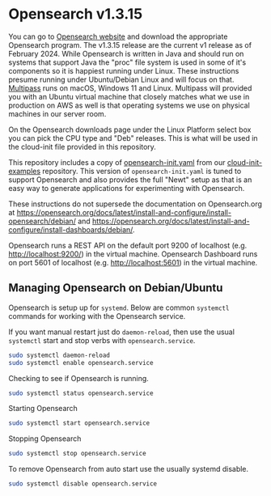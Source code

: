 # Opensearch v1.3.15

You can go to [Opensearch website](https://opensearch.org/versions/opensearch-1-3-15.html) and download the appropriate Opensearch program. The v1.3.15 release are the current v1 release as of February 2024. While Opensearch is written in Java and should run on systems that support Java the "proc" file system is used in some of it's components so it is happiest running under Linux. These instructions presume running under Ubuntu/Debian Linux and will focus on that.  [Multipass](https://multipass.run) runs on macOS, Windows 11 and Linux. Multipass will provided you with an Ubuntu virtual machine that closely matches what we use in production on AWS as well is that operating systems we use on physical machines in our server room.

On the Opensearch downloads page under the Linux Platform select box you can pick the CPU type and "Deb" releases. This is what will be used in the cloud-init file provided in this repository.

This repository includes a copy of [opensearch-init.yaml](opensearch-init.yaml) from our [cloud-init-examples](https://github.com/caltechlibrary/cloud-init-examples) repository. This version of `opensearch-init.yaml` is tuned to support Opensearch and also provides the full "Newt" setup as that is an easy way to generate applications for experimenting with Opensearch.

These instructions do not supersede the documentation on Opensearch.org at <https://opensearch.org/docs/latest/install-and-configure/install-opensearch/debian/> and <https://opensearch.org/docs/latest/install-and-configure/install-dashboards/debian/>.

Opensearch runs a REST API on the default port 9200 of localhost (e.g. <http://localhost:9200/>) in the virtual machine. Opensearch Dashboard runs on port 5601 of localhost (e.g. <http://localhost:5601>) in the virtual machine.


## Managing Opensearch on Debian/Ubuntu

Opensearch is setup up for `systemd`. Below are common `systemctl` commands for working with the Opensearch service.

If you want manual restart just do `daemon-reload`, then use the usual `systemctl` start and stop verbs with `opensearch.service`.

```sh
sudo systemctl daemon-reload
sudo systemctl enable opensearch.service
```

Checking to see if Opensearch is running.

```sh
sudo systemctl status opensearch.service
```

Starting Opensearch

```sh
sudo systemctl start opensearch.service
```

Stopping Opensearch

```sh
sudo systemctl stop opensearch.service
```

To remove Opensearch from auto start use the usually systemd
disable.

```sh
sudo systemctl disable opensearch.service
```

